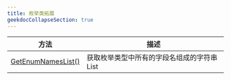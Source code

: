 ```yaml
---
title: 枚举类拓展
geekdocCollapseSection: true
---
```


| 方法 | 描述 |
| - | - |
| [GetEnumNamesList()](/WithWhatForUnity/ClassExtision/EnumExtision/GetEnumNamesList) | 获取枚举类型中所有的字段名组成的字符串List |